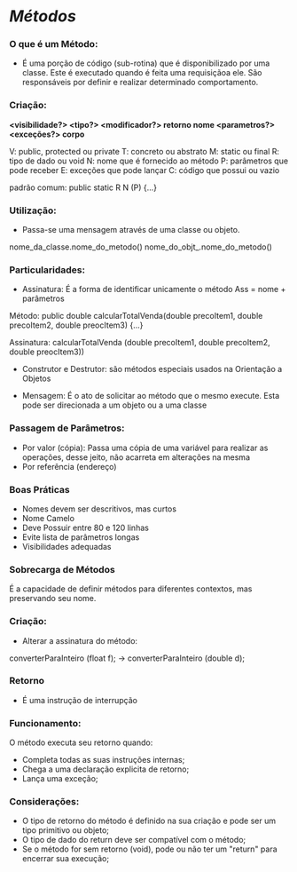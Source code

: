 # **_Métodos_**

### O que é um Método:

- É uma porção de código (sub-rotina) que é disponibilizado por uma classe.
Este é executado quando é feita uma requisiçãoa ele. São responsáveis
por definir e realizar determinado comportamento.

### Criação:

**<visibilidade?> <tipo?> <modificador?> retorno nome
<parametros?> <exceções?> corpo**

V: public, protected ou private
T: concreto ou abstrato
M: static ou final
R: tipo de dado ou void
N: nome que é fornecido ao método
P: parâmetros que pode receber
E: exceções que pode lançar
C: código que possui ou vazio

padrão comum: public static R N (P) {...}

### Utilização:

- Passa-se uma mensagem através de uma classe ou objeto.

nome_da_classe.nome_do_metodo()
nome_do_objt_.nome_do_metodo()

### Particularidades: 

- Assinatura: É a forma de identificar unicamente o método
Ass = nome + parâmetros

Método: public double calcularTotalVenda(double precoItem1, double precoItem2, double preocItem3) {...}

Assinatura: calcularTotalVenda (double precoItem1, double precoItem2, double preocItem3))

- Construtor e Destrutor: são métodos especiais usados na Orientação a Objetos

- Mensagem: É o ato de solicitar ao método que o mesmo execute.
Esta pode ser direcionada a um objeto ou a uma classe

### Passagem de Parâmetros: 
- Por valor (cópia): Passa uma cópia de uma variável para realizar as operações,
desse jeito, não acarreta em alterações na mesma
- Por referência (endereço)

### Boas Práticas

- Nomes devem ser descritivos, mas curtos 
- Nome Camelo
- Deve Possuir entre 80 e 120 linhas
- Evite lista de parâmetros longas
- Visibilidades adequadas

### Sobrecarga de Métodos

É a capacidade de definir métodos para diferentes contextos, mas preservando seu nome.

### Criação:
- Alterar a assinatura do método:

converterParaInteiro (float f); -> converterParaInteiro (double d);

### Retorno

- É uma instrução de interrupção

### Funcionamento:

O método executa seu retorno quando:
- Completa todas as suas instruções internas;
- Chega a uma declaração explicita de retorno;
- Lança uma exceção;

### Considerações:

- O tipo de retorno do método é definido na sua criação e pode ser um tipo primitivo ou objeto;
- O tipo de dado do return deve ser compatível com o método;
- Se o método for sem retorno (void), pode ou não ter um "return" para encerrar sua execução;


